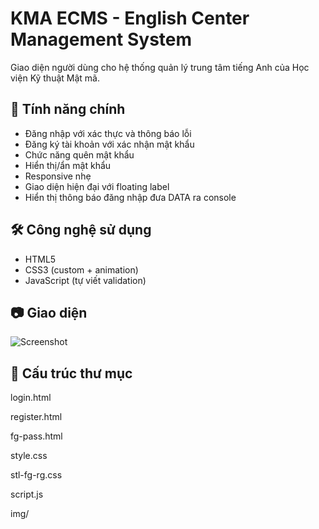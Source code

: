 # KMA ECMS - English Center Management System

Giao diện người dùng cho hệ thống quản lý trung tâm tiếng Anh của Học viện Kỹ thuật Mật mã.

## 🚀 Tính năng chính
- Đăng nhập với xác thực và thông báo lỗi
- Đăng ký tài khoản với xác nhận mật khẩu
- Chức năng quên mật khẩu
- Hiển thị/ẩn mật khẩu
- Responsive nhẹ
- Giao diện hiện đại với floating label
- Hiển thị thông báo đăng nhập đưa DATA ra console 

## 🛠️ Công nghệ sử dụng
- HTML5
- CSS3 (custom + animation)
- JavaScript (tự viết validation)

## 📷 Giao diện
![Screenshot](./img/demo-login.png)

## 📁 Cấu trúc thư mục
login.html

register.html

fg-pass.html

style.css

stl-fg-rg.css

script.js

img/
